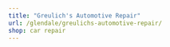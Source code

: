 ```yaml
---
title: "Greulich's Automotive Repair"
url: /glendale/greulichs-automotive-repair/
shop: car repair
---
```

